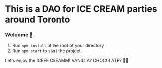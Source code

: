 # This is a DAO for ICE CREAM parties around Toronto

### **Welcome 👋**

1. Run `npm install` at the root of your directory
2. Run `npm start` to start the project

Let's enjoy the ICEEE CREAMM! VANILLA? CHOCOLATE? 🍦🍦

